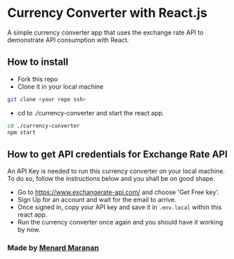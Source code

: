# Currency Converter with React.js

A simple currency converter app that uses the exchange rate API to demonstrate API consumption with React.

## How to install

- Fork this repo
- Clone it in your local machine

```bash
git clone <your repo ssh>
```

- cd to ./currency-converter and start the react app.

```bash
cd ./currency-converter
npm start
```

## How to get API credentials for Exchange Rate API

An API Key is needed to run this currency converter on your local machine. To do so, follow the instructions below and you shall be on good shape.

- Go to https://www.exchangerate-api.com/ and choose 'Get Free key'.
- Sign Up for an account and wait for the email to arrive.
- Once signed in, copy your API key and save it in `.env.local` within this react app.
- Run the currency converter once again and you should have it working by now.

### Made by [Menard Maranan](https://github.com/menard-codes)
